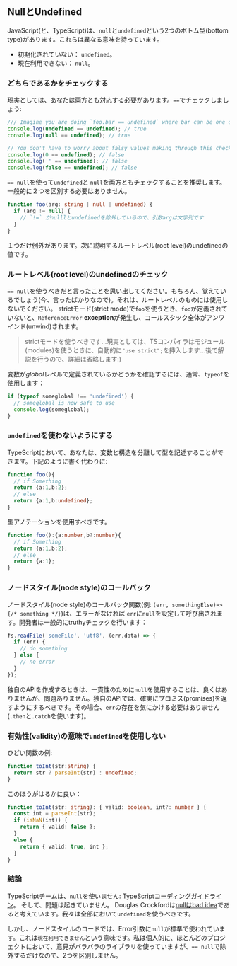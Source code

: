 ## NullとUndefined
JavaScript(と、TypeScript)は、`null`と`undefined`という2つのボトム型(bottom type)があります。これらは異なる意味を持っています。

* 初期化されていない： `undefined`。
* 現在利用できない： `null`。


### どちらであるかをチェックする

現実としては、あなたは両方とも対応する必要があります。`==`でチェックしましょう:

```ts
/// Imagine you are doing `foo.bar == undefined` where bar can be one of:
console.log(undefined == undefined); // true
console.log(null == undefined); // true

// You don't have to worry about falsy values making through this check
console.log(0 == undefined); // false
console.log('' == undefined); // false
console.log(false == undefined); // false
```

`== null`を使って`undefined`と `null`を両方ともチェックすることを推奨します。一般的に２つを区別する必要はありません。

```ts
function foo(arg: string | null | undefined) {
  if (arg != null) {
    // `!=` がnulllとundefinedを除外しているので、引数argは文字列です
  }
}
```

１つだけ例外があります。次に説明するルートレベル(root level)のundefinedの値です。

### ルートレベル(root level)のundefinedのチェック

`== null`を使うべきだと言ったことを思い出してください。もちろん、覚えているでしょう(今、言ったばかりなので)。それは、ルートレベルのものには使用しないでください。 strictモード(strict mode)で`foo`を使うとき、`foo`が定義されていないと、`ReferenceError` **exception**が発生し、コールスタック全体がアンワインド(unwind)されます。

> strictモードを使うべきです...現実としては、TSコンパイラはモジュール(modules)を使うときに、自動的に`"use strict";`を挿入します...後で解説を行うので、詳細は省略します:)

変数が*global*レベルで定義されているかどうかを確認するには、通常、`typeof`を使用します：

```ts
if (typeof someglobal !== 'undefined') {
  // someglobal is now safe to use
  console.log(someglobal);
}
```

### `undefined`を使わないようにする
TypeScriptにおいて、あなたは、変数と構造を分離して型を記述することができます。下記のように書く代わりに:
```ts
function foo(){
  // if Something
  return {a:1,b:2};
  // else
  return {a:1,b:undefined};
}
```
型アノテーションを使用すべきです。
```ts
function foo():{a:number,b?:number}{
  // if Something
  return {a:1,b:2};
  // else
  return {a:1};
}
```

### ノードスタイル(node style)のコールバック
ノードスタイル(node style)のコールバック関数(例: `(err, somethingElse)=> {/* something */}`)は、エラーがなければ `err`に`null`を設定して呼び出されます。開発者は一般的にtruthyチェックを行います：

```ts
fs.readFile('someFile', 'utf8', (err,data) => {
  if (err) {
    // do something
  } else {
    // no error
  }
});
```
独自のAPIを作成するときは、一貫性のために`null`を使用することは、良くはありませんが、問題ありません。独自のAPIでは、確実にプロミス(promises)を返すようにするべきです。その場合、`err`の存在を気にかける必要はありません(`.then`と`.catch`を使います)。

### 有効性(validity)の意味で`undefined`を使用しない

ひどい関数の例:

```ts
function toInt(str:string) {
  return str ? parseInt(str) : undefined;
}
```
このほうがはるかに良い：
```ts
function toInt(str: string): { valid: boolean, int?: number } {
  const int = parseInt(str);
  if (isNaN(int)) {
    return { valid: false };
  }
  else {
    return { valid: true, int };
  }
}
```

### 結論
TypeScriptチームは、`null`を使いません: [TypeScriptコーディングガイドライン](https://github.com/Microsoft/TypeScript/wiki/Coding-guidelines#null-and-undefined)。 そして、問題は起きていません。 Douglas Crockfordは[nullはbad idea](https://www.youtube.com/watch?v=PSGEjv3Tqo0&feature=youtu.be&t=9m21s)であると考えています。我々は全部において`undefined`を使うべきです。

しかし、ノードスタイルのコードでは、Error引数に`null`が標準で使われています。これは`現在利用できません`という意味です。私は個人的に、ほとんどのプロジェクトにおいて、意見がバラバラのライブラリを使っていますが、`== null`で除外するだけなので、2つを区別しません。
